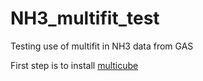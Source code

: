 # NH3_multifit_test
Testing use of multifit in NH3 data from GAS

First step is to install [multicube](https://github.com/vlas-sokolov/multicube.git)

